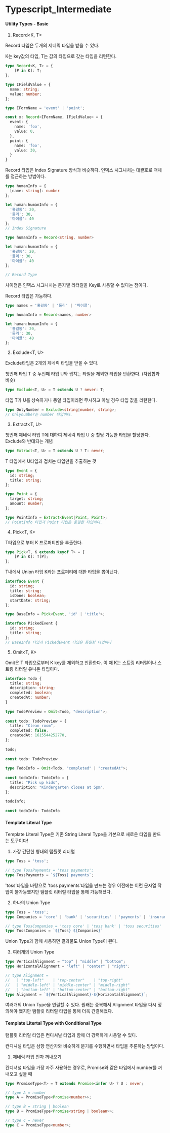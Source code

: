 # Typescript_Intermediate

#### Utility Types - Basic

1. Record<K, T>

Record 타입은 두개의 제네릭 타입을 받을 수 있다.

K는 key값의 타입, T는 값의 타입으로 갖는 타입을 리턴한다.

```typescript
type Record<K, T> = {
    [P in K]: T;
};
```

```typescript
type IFieldValue = {
  name: string;
  value: number;
};

type IFormName = 'event' | 'point';

const x: Record<IFormName, IFieldValue> = {
  event: {
    name: 'foo',
    value: 0,
  },
  point: {
    name: 'foo',
    value: 30,
  }
}
```

Record 타입은 Index Signature 방식과 비슷하다. 인덱스 시그니처는 대괄호로 객체를 접근하는 방법이다.

```typescript
type humanInfo = { 
  [name: string]: number 
};

let human:humanInfo = {
  '홍길동': 20,
  '둘리': 30,
  '마이콜': 40
};
// Index Signature

type humanInfo = Record<string, number>

let human:humanInfo = {
  '홍길동': 20,
  '둘리': 30,
  '마이콜': 40
};

// Record Type
```

차이점은 인덱스 시그니처는 문자열 리터럴을 Key로 사용할 수 없다는 점이다.

Record 타입은 가능하다.

```typescript
type names = '홍길동' | '둘리' | '마이콜';

type humanInfo = Record<names, number>

let human:humanInfo = {
  '홍길동': 20,
  '둘리': 30,
  '마이콜': 40
};
```



2. Exclude<T, U>

Exclude타입은 2개의 제네릭 타입을 받을 수 있다.

첫번째 타입 T 중 두번째 타입 U와 겹치는 타일을 제외한 타입을 반환한다. (차집합과 비슷)

```typescript
type Exclude<T, U> = T extends U ? never: T;
```

타입 T가 U를 상속하거나 동일 타입이라면 무시하고 아닐 경우 타입 값을 리턴한다.

```typescript
type OnlyNumber = Exclude<string|number, string>;
// Onlynumber는 number 타입이다.
```



3. Extract<T, U>

첫번째 제네릭 타입 T에 대하여 제네릭 타입 U 중 할당 가능한 타입을 할당한다. Exclude와 반대되는 개념

```typescript
type Extract<T, U> = T extends U ? T: never;
```

T 타입에서 U타입과 겹치는 타입만을 추출하는 것

```typescript
type Event = {
  id: string;
  title: string;
};

type Point = {
  target: string;
  amount: number;
};

type PointInfo = Extract<Event|Point, Point>;
// PointInfo 타입과 Point 타입은 동일한 타입이다.
```



4. Pick<T, K>

T타입으로 부터 K 프로퍼티만을 추출한다.

```typescript
type Pick<T, K extends keyof T> = {
    [P in K]: T[P];
};
```

T내에서 Union 타입 K라는 프로퍼티에 대한 타입을 뽑아낸다.

```typescript
interface Event {  
  id: string;
  title: string;
  isDone: boolean;
  startDate: string;
};

type BaseInfo = Pick<Event, 'id' | 'title'>;

interface PickedEvent {
  id: string;
  title: string;
};
// BaseInfo 타입과 PickedEvent 타입은 동일한 타입이다
```



5. Omit<T, K>

Omit은 T 타입으로부터 K key를 제외하고 반환한다. 이 때 K는 스트링 리터럴이나 스트링 리터럴 유니온 타입이다.

```typescript
interface Todo {
  title: string;
  description: string;
  completed: boolean;
  createdAt: number;
}
 
type TodoPreview = Omit<Todo, "description">;
 
const todo: TodoPreview = {
  title: "Clean room",
  completed: false,
  createdAt: 1615544252770,
};
 
todo;
 
const todo: TodoPreview
 
type TodoInfo = Omit<Todo, "completed" | "createdAt">;
 
const todoInfo: TodoInfo = {
  title: "Pick up kids",
  description: "Kindergarten closes at 5pm",
};
 
todoInfo;
   
const todoInfo: TodoInfo

```



#### Template Literal Type

Template Literal Type은 기존 String Literal Type을 기본으로 새로운 타입을 만드는 도구이다!



1. 가장 간단한 형태의 탬플릿 리터럴

```typescript
type Toss = 'toss';

// type TossPayments = 'toss payments';
type TossPayments = `${Toss} payments`;
```

'toss'타입을 바탕으로 'toss payments'타입을 만드는 경우 이전에는 이런 문자열 작업이 불가능했지만 탬플릿 리터럴 타입을 통해 가능해졌다.



2. 하나의 Union Type

```typescript
type Toss = 'toss';
type Companies = 'core' | 'bank' | 'securities' | 'payments' | 'insurance';

// type TossCompanies = 'toss core' | 'toss bank' | 'toss securities' | ...;
type TossCompanies = `${Toss} ${Companies}`
```

Union Type과 함께 사용하면 결과물도 Union Type이 된다.



3. 여러개의 Union Type

```typescript
type VerticalAlignment = "top" | "middle" | "bottom";
type HorizontalAlignment = "left" | "center" | "right";

// type Alignment =
//   | "top-left"    | "top-center"    | "top-right"
//   | "middle-left" | "middle-center" | "middle-right"
//   | "bottom-left" | "bottom-center" | "bottom-right"
type Alignment = `${VerticalAlignment}-${HorizontalAlignment}`;
```

여러개의 Union Type을 연결할 수 있다. 원래는 중복해서 Alignment 타입을 다시 정의해야 했지만 탬플릿 리터럴 타입을 통해 더욱 간결해졌다.



#### Template Litertal Type with Conditional Type

탬플릿 리터럴 타입은 컨디셔널 타입과 함께 더 강력하게 사용할 수 있다.



컨디셔널 타입은 삼항 연산자와 비슷하게 분기를 수행하면서 타입을 추론하는 방법이다.



1. 제네릭 타입 인자 꺼내오기

컨디셔널 타입을 가장 자주 사용하는 경우로, Promise<number>와 같은 타입에서 number를 꺼내오고 싶을 때

```typescript
type PromiseType<T> = T extends Promise<infer U> ? U : never;

// type A = number
type A = PromiseType<Promise<number>>;

// type B = string | boolean
type B = PromiseType<Promise<string | boolean>>;

// type C = never
type C = PromiseType<number>;
```











